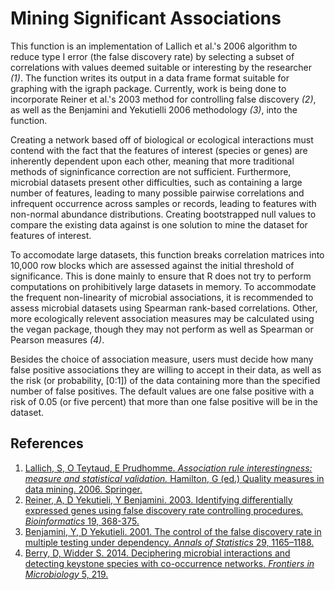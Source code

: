 # Mining Significant Associations
This function is an implementation of Lallich et al.'s 2006 algorithm to reduce type I error (the false discovery rate) by selecting a subset of correlations with values deemed suitable or interesting by the researcher *(1)*. The function writes its output in a data frame format suitable for graphing with the igraph package. Currently, work is being done to incorporate Reiner et al.'s 2003 method for controlling false discovery *(2)*, as well as the Benjamini and Yekutielli 2006 methodology *(3)*, into the function.

Creating a network based off of biological or ecological interactions must contend with the fact that the features of interest (species or genes) are inherently dependent upon each other, meaning that more traditional methods of signinficance correction are not sufficient. Furthermore, microbial datasets present other difficulties, such as containing a large number of features, leading to many possible pairwise correlations and infrequent occurrence across samples or records, leading to features with non-normal abundance distributions. Creating bootstrapped null values to compare the existing data against is one solution to mine the dataset for features of interest.

To accomodate large datasets, this function breaks correlation matrices into 10,000 row blocks which are assessed against the initial threshold of significance. This is done mainly to ensure that R does not try to perform computations on prohibitively large datasets in memory. To accommodate the frequent non-linearity of microbial associations, it is recommended to assess microbial datasets using Spearman rank-based correlations. Other, more ecologically relevent association measures may be calculated using the vegan package, though they may not perform as well as Spearman or Pearson measures *(4)*.

Besides the choice of association measure, users must decide how many false positive associations they are willing to accept in their data, as well as the risk (or probability, [0:1]) of the data containing more than the specified number of false positives. The default values are one false positive with a risk of 0.05 (or five percent) that more than one false positive will be in the dataset.

## References
1. [Lallich, S, O Teytaud, E Prudhomme. *Association rule interestingness: measure and statistical validation.* Hamilton, G (ed.) Quality measures in data mining. 2006. Springer.](https://hal.inria.fr/file/index/docid/113594/filename/lal.pdf)
2. [Reiner, A, D Yekutieli, Y Benjamini. 2003. Identifying differentially expressed genes using false discovery rate controlling procedures. *Bioinformatics* 19, 368-375.](https://oup.silverchair-cdn.com/oup/backfile/Content_public/Journal/bioinformatics/19/3/10.1093/bioinformatics/btf877/2/btf877.pdf?Expires=1490322946&Signature=LU1-wOc7IBk4OB9bE46hqHD8L-t7DC-We8Fg7tOXBAWn1H6qKmqC2hjU8ZGRxUfy0paMhtSMfI0TKO~N-9vWy6qP5cyCseUVOK2MOh6O~6u36481ZevFpPkJlZCGF0NuSeMItuagLsm-WsPKjjvWERzxX8IZY9oDmibL7pkCKy5552TukZd1rkQJdz64SxbPHiRO2UiFMdV2NrnR-7fyYcplEQqfsld5GYEsKbzcStbkLqQ1IBJiq9iL0~srf6INMuPxx8pMdhWrpjTVW7hOLh6YXpwIlAWf2w5JskQeGj7exU2ZTe44HCaBFjg94JCKQvytGeV5eV2LdIp3Phq8lQ__&Key-Pair-Id=APKAIUCZBIA4LVPAVW3Q)
3. [Benjamini, Y, D Yekutieli. 2001. The control of the false discovery rate in multiple testing under dependency. *Annals of Statistics* 29, 1165–1188.](http://projecteuclid.org/download/pdf_1/euclid.aos/1013699998)
4. [Berry, D, Widder S. 2014. Deciphering microbial interactions and detecting keystone species with co-occurrence networks. *Frontiers in Microbiology* 5, 219.](http://journal.frontiersin.org/article/10.3389/fmicb.2014.00219/full)
